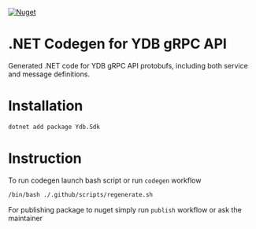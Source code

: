 [![Nuget](https://img.shields.io/nuget/v/Ydb.Protos)](https://www.nuget.org/packages/Ydb.Protos/)

# .NET Codegen for YDB gRPC API

Generated .NET code for YDB gRPC API protobufs, including both service and message definitions.

# Installation

```bash
dotnet add package Ydb.Sdk
```

# Instruction

To run codegen launch bash script or run `codegen` workflow

``` bash
/bin/bash ./.github/scripts/regenerate.sh
```

For publishing package to nuget simply run `publish` workflow or ask the maintainer

